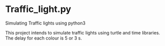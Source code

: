# Traffic_light.py
Simulating Traffic lights using python3

This project intends to simulate traffic lights using turtle and time libraries.
The delay for each colour is 5 or 3 s.
